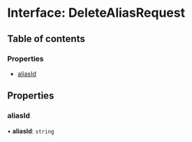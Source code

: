 # Interface: DeleteAliasRequest

## Table of contents

### Properties

- [aliasId](DeleteAliasRequest.md#aliasid)

## Properties

### aliasId

• **aliasId**: `string`
